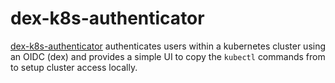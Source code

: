 dex-k8s-authenticator
===

[dex-k8s-authenticator](https://github.com/mintel/dex-k8s-authenticator)
authenticates users within a kubernetes cluster using an OIDC (dex) and
provides a simple UI to copy the `kubectl` commands from to setup
cluster access locally.
